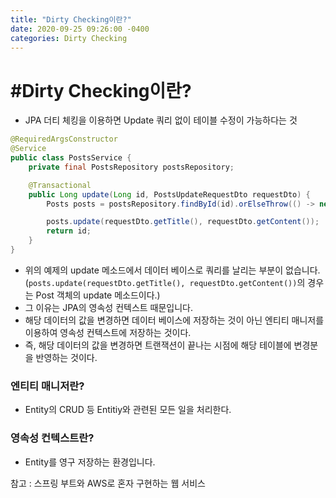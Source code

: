 ```yaml
---
title: "Dirty Checking이란?"
date: 2020-09-25 09:26:00 -0400
categories: Dirty Checking
---
```



# #Dirty Checking이란?

- JPA 더티 체킹을 이용하면  Update 쿼리 없이 테이블 수정이 가능하다는 것

```java
@RequiredArgsConstructor
@Service
public class PostsService {
    private final PostsRepository postsRepository;

    @Transactional
    public Long update(Long id, PostsUpdateRequestDto requestDto) {
        Posts posts = postsRepository.findById(id).orElseThrow(() -> new IllegalArgumentException("해당 사용자가 없습니다. id=" + id));

        posts.update(requestDto.getTitle(), requestDto.getContent());
        return id;
    }
}
```

- 위의 예제의 update 메소드에서 데이터 베이스로 쿼리를 날리는 부분이 없습니다.
(`posts.update(requestDto.getTitle(), requestDto.getContent())`의 경우는 Post 객체의 update 메소드이다.)
- 그 이유는 JPA의 영속성 컨텍스트 때문입니다.
- 해당 데이터의 값을 변경하면 데이터 베이스에 저장하는 것이 아닌 엔티티 매니저를 이용하여 영속성 컨텍스트에 저장하는 것이다.
- 즉, 해당 데이터의 값을 변경하면 트랜잭션이 끝나는 시점에 해당 테이블에 변경분을 반영하는 것이다.

### 엔티티 매니저란?

- Entity의 CRUD 등 Entitiy와 관련된 모든 일을 처리한다.

### 영속성 컨텍스트란?

- Entity를 영구 저장하는 환경입니다.





참고 : 스프링 부트와 AWS로 혼자 구현하는 웹 서비스
